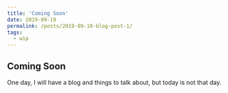```yaml
---
title: 'Coming Soon'
date: 2019-09-19
permalink: /posts/2019-09-19-blog-post-1/
tags:
  - wip
---
```


## Coming Soon

One day, I will have a blog and things to talk about, but today is not that day.

